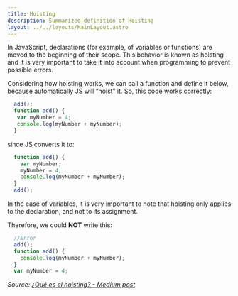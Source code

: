 ```yaml
---
title: Hoisting
description: Summarized definition of Hoisting
layout: ../../layouts/MainLayout.astro
---
```


In JavaScript, declarations (for example, of variables or functions) are moved to the beginning of their scope. This behavior is known as hoisting and it is very important to take it into account when programming to prevent possible errors.

Considering how hoisting works, we can call a function and define it below, because automatically JS will “hoist” it. So, this code works correctly:

```js
  add();
  function add() {
   var myNumber = 4;
   console.log(myNumber + myNumber);
  }
```

since JS converts it to:

```js
  function add() {
    var myNumber;
    myNumber = 4;
    console.log(myNumber + myNumber);
  }
  add();
```

In the case of variables, it is very important to note that hoisting only applies to the declaration, and not to its assignment.

Therefore, we could **NOT** write this:

```js
  //Error
  add();
  function add() {
    console.log(myNumber + myNumber);
  }
  var myNumber = 4;
```

_Source: [¿Qué es el hoisting? - Medium post](https://anamartinezaguilar.medium.com/qu%C3%A9-es-el-hoisting-327870f67b36)_
